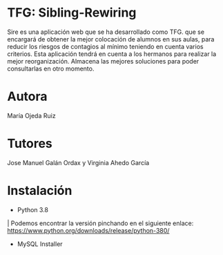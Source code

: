 # TFG: Sibling-Rewiring
Sire es una aplicación web que se ha desarrollado como TFG. 
que se encargará de obtener la mejor colocación de alumnos en sus aulas, para reducir los riesgos de contagios al mínimo teniendo en cuenta varios criterios. Esta aplicación tendrá en cuenta a los hermanos para realizar la mejor reorganización. 
Almacena las mejores soluciones para poder consultarlas en otro momento. 

# Autora
María Ojeda Ruiz
# Tutores 
Jose Manuel Galán Ordax y Virginia Ahedo García

# Instalación
  - Python 3.8
  
  | Podemos encontrar la versión pinchando en el siguiente enlace: https://www.python.org/downloads/release/python-380/
  
  - MySQL Installer 
